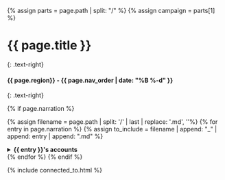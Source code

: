 {% assign parts = page.path | split: "/" %}
{% assign campaign = parts[1] %}

<script>
{% if campaign == "Book_01" %}
jtd.setTheme("unsettled")
{% elsif campaign == "Book_02"%}
jtd.setTheme("charged")
{% endif %}
</script>

# {{ page.title }}
{: .text-right}

#### {{ page.region}} - {{ page.nav_order | date: "%B %-d" }} 
{: .text-right}

{% if page.narration %}

{% assign filename = page.path | split: '/' | last | replace: '.md', ''%}
{% for entry in page.narration %}
{% assign to_include = filename | append: "_" | append: entry | append: ".md" %}
<details close markdown="block">
  <summary id="index">
    <b>{{ entry }}'s accounts</b><br> 
  </summary>
{: .text-delta}
{% include_relative {{ to_include }} %}
</details>
{% endfor %}
{% endif %}

{% include connected_to.html %}
